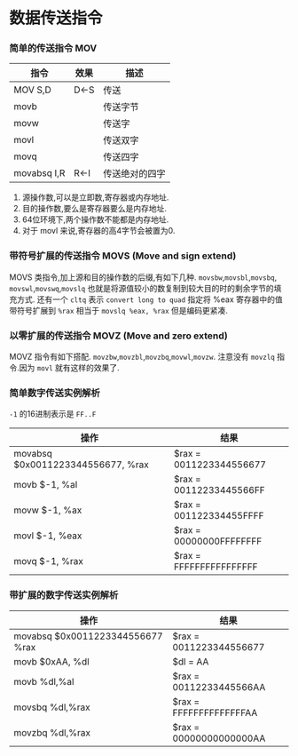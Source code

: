 # 数据传送指令

### 简单的传送指令 MOV
| 指令        | 效果 | 描述           |
| ----------- | ---- | -------------- |
| MOV S,D     | D<-S | 传送           |
| movb        |      | 传送字节       |
| movw        |      | 传送字         |
| movl        |      | 传送双字       |
| movq        |      | 传送四字       |
| movabsq I,R | R<-I | 传送绝对的四字 |

1. 源操作数,可以是立即数,寄存器或内存地址.
2. 目的操作数,要么是寄存器要么是内存地址.
3. 64位环境下,两个操作数不能都是内存地址.
4. 对于 movl 来说,寄存器的高4字节会被置为0.

### 带符号扩展的传送指令 MOVS (Move and sign extend)
MOVS 类指令,加上源和目的操作数的后缀,有如下几种.
`movsbw`,`movsbl`,`movsbq`, `movswl`,`movswq`,`movslq`
也就是将源值较小的数复制到较大目的时的剩余字节的填充方式.
还有一个 `cltq` 表示 `convert long to quad` 指定将 %eax 寄存器中的值带符号扩展到 `%rax`
相当于 `movslq %eax, %rax` 但是编码更紧凑.

### 以零扩展的传送指令 MOVZ (Move and zero extend)
MOVZ 指令有如下搭配.
`movzbw`,`movzbl`,`movzbq`,`movwl`,`movzw`.
注意没有 `movzlq` 指令.因为 `movl` 就有这样的效果了.

  

### 简单数字传送实例解析
`-1` 的16进制表示是 `FF..F`

| 操作                              | 结果                    |
| --------------------------------- | ----------------------- |
| movabsq $0x0011223344556677, %rax | $rax = 0011223344556677 |
| movb $-1, %al                     | $rax = 00112233445566FF |
| movw $-1, %ax                     | $rax = 001122334455FFFF |
| movl $-1, %eax                    | $rax = 00000000FFFFFFFF |
| movq $-1, %rax                    | $rax = FFFFFFFFFFFFFFFF |


### 带扩展的数字传送实例解析
| 操作                             | 结果                    |
| -------------------------------- | ----------------------- |
| movabsq $0x0011223344556677 %rax | $rax = 0011223344556677 |
| movb $0xAA, %dl                  | $dl = AA                |
| movb %dl,%al                     | $rax = 00112233445566AA |
| movsbq %dl,%rax                  | $rax = FFFFFFFFFFFFFFAA |
| movzbq %dl,%rax                  | $rax = 00000000000000AA |
